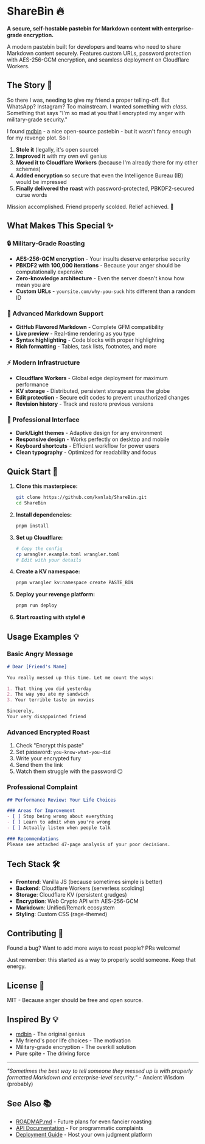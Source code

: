 # ShareBin 🔥

**A secure, self-hostable pastebin for Markdown content with enterprise-grade encryption.**

A modern pastebin built for developers and teams who need to share Markdown content securely. Features custom URLs, password protection with AES-256-GCM encryption, and seamless deployment on Cloudflare Workers.

## The Story 📖

So there I was, needing to give my friend a proper telling-off. But WhatsApp? Instagram? Too mainstream. I wanted something with *class*. Something that says "I'm so mad at you that I encrypted my anger with military-grade security."

I found [mdbin](https://github.com/kevinfiol/mdbin) - a nice open-source pastebin - but it wasn't fancy enough for my revenge plot. So I:

1. **Stole it** (legally, it's open source)
2. **Improved it** with my own evil genius
3. **Moved it to Cloudflare Workers** (because I'm already there for my other schemes)
4. **Added encryption** so secure that even the Intelligence Bureau (IB) would be impressed
5. **Finally delivered the roast** with password-protected, PBKDF2-secured curse words

Mission accomplished. Friend properly scolded. Relief achieved. 🎯

## What Makes This Special ✨

### 🔒 Military-Grade Roasting
- **AES-256-GCM encryption** - Your insults deserve enterprise security
- **PBKDF2 with 100,000 iterations** - Because your anger should be computationally expensive
- **Zero-knowledge architecture** - Even the server doesn't know how mean you are
- **Custom URLs** - `yoursite.com/why-you-suck` hits different than a random ID

### 📝 Advanced Markdown Support
- **GitHub Flavored Markdown** - Complete GFM compatibility
- **Live preview** - Real-time rendering as you type
- **Syntax highlighting** - Code blocks with proper highlighting
- **Rich formatting** - Tables, task lists, footnotes, and more

### ⚡ Modern Infrastructure
- **Cloudflare Workers** - Global edge deployment for maximum performance
- **KV storage** - Distributed, persistent storage across the globe
- **Edit protection** - Secure edit codes to prevent unauthorized changes
- **Revision history** - Track and restore previous versions

### 🎨 Professional Interface
- **Dark/Light themes** - Adaptive design for any environment
- **Responsive design** - Works perfectly on desktop and mobile
- **Keyboard shortcuts** - Efficient workflow for power users
- **Clean typography** - Optimized for readability and focus

## Quick Start 🚀

1. **Clone this masterpiece:**
   ```bash
   git clone https://github.com/kvnlab/ShareBin.git
   cd ShareBin
   ```

2. **Install dependencies:**
   ```bash
   pnpm install
   ```

3. **Set up Cloudflare:**
   ```bash
   # Copy the config
   cp wrangler.example.toml wrangler.toml
   # Edit with your details
   ```

4. **Create a KV namespace:**
   ```bash
   pnpm wrangler kv:namespace create PASTE_BIN
   ```

5. **Deploy your revenge platform:**
   ```bash
   pnpm run deploy
   ```

6. **Start roasting with style! 🔥**

## Usage Examples 💡

### Basic Angry Message
```markdown
# Dear [Friend's Name]

You really messed up this time. Let me count the ways:

1. That thing you did yesterday
2. The way you ate my sandwich
3. Your terrible taste in movies

Sincerely,
Your very disappointed friend
```

### Advanced Encrypted Roast
1. Check "Encrypt this paste"
2. Set password: `you-know-what-you-did`
3. Write your encrypted fury
4. Send them the link
5. Watch them struggle with the password 😏

### Professional Complaint
```markdown
## Performance Review: Your Life Choices

### Areas for Improvement
- [ ] Stop being wrong about everything
- [ ] Learn to admit when you're wrong
- [ ] Actually listen when people talk

### Recommendations
Please see attached 47-page analysis of your poor decisions.
```

## Tech Stack 🛠️

- **Frontend**: Vanilla JS (because sometimes simple is better)
- **Backend**: Cloudflare Workers (serverless scolding)
- **Storage**: Cloudflare KV (persistent grudges)
- **Encryption**: Web Crypto API with AES-256-GCM
- **Markdown**: Unified/Remark ecosystem
- **Styling**: Custom CSS (rage-themed)

## Contributing 🤝

Found a bug? Want to add more ways to roast people? PRs welcome!

Just remember: this started as a way to properly scold someone. Keep that energy.

## License 📄

MIT - Because anger should be free and open source.

## Inspired By 💡

- [mdbin](https://github.com/kevinfiol/mdbin) - The original genius
- My friend's poor life choices - The motivation
- Military-grade encryption - The overkill solution
- Pure spite - The driving force

---

*"Sometimes the best way to tell someone they messed up is with properly formatted Markdown and enterprise-level security."* - Ancient Wisdom (probably)

## See Also 📚

- [ROADMAP.md](./ROADMAP.md) - Future plans for even fancier roasting
- [API Documentation](./docs/API.md) - For programmatic complaints
- [Deployment Guide](./docs/DEPLOYMENT.md) - Host your own judgment platform
